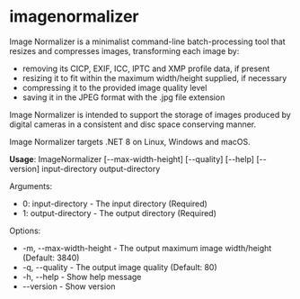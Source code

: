 # imagenormalizer
Image Normalizer is a minimalist command-line batch-processing tool that resizes and compresses images, transforming each image by:
* removing its CICP, EXIF, ICC, IPTC and XMP profile data, if present
* resizing it to fit within the maximum width/height supplied, if necessary
* compressing it to the provided image quality level
* saving it in the JPEG format with the .jpg file extension

Image Normalizer is intended to support the storage of images produced by digital cameras in a consistent and disc space conserving manner.

Image Normalizer targets .NET 8 on Linux, Windows and macOS.

__Usage__: ImageNormalizer [--max-width-height] [--quality] [--help] [--version] input-directory output-directory

Arguments:
* 0: input-directory - The input directory (Required)
* 1: output-directory - The output directory (Required)

Options:
* -m, --max-width-height - The output maximum image width/height (Default: 3840)
* -q, --quality - The output image quality (Default: 80)
* -h, --help - Show help message
* --version - Show version
